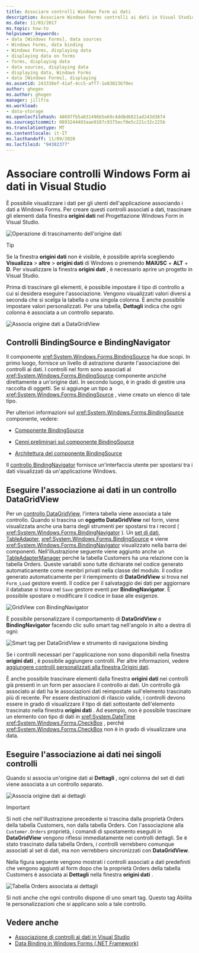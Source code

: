 ```yaml
---
title: Associare controlli Windows Form ai dati
description: Associare Windows Forms controlli ai dati in Visual Studio in modo che sia possibile visualizzare i dati agli utenti dell'applicazione.
ms.date: 11/03/2017
ms.topic: how-to
helpviewer_keywords:
- data [Windows Forms], data sources
- Windows Forms, data binding
- Windows Forms, displaying data
- displaying data on forms
- forms, displaying data
- data sources, displaying data
- displaying data, Windows Forms
- data [Windows Forms], displaying
ms.assetid: 243338ef-41af-4cc5-aff7-1e830236f0ec
author: ghogen
ms.author: ghogen
manager: jillfra
ms.workload:
- data-storage
ms.openlocfilehash: 48697fb5a031496b5e69c4dd8d6821ad243d3874
ms.sourcegitcommit: 0893244403aae9187c9375ecf0e5c221c32c225b
ms.translationtype: MT
ms.contentlocale: it-IT
ms.lasthandoff: 11/09/2020
ms.locfileid: "94382377"
---
```

# <a name="bind-windows-forms-controls-to-data-in-visual-studio"></a>Associare controlli Windows Form ai dati in Visual Studio

È possibile visualizzare i dati per gli utenti dell'applicazione associando i dati a Windows Forms. Per creare questi controlli associati a dati, trascinare gli elementi dalla finestra **origini dati** nel Progettazione Windows Form in Visual Studio.

![Operazione di trascinamento dell'origine dati](../data-tools/media/raddata-data-source-drag-operation.png)

> [!TIP]
> Se la finestra **origini dati** non è visibile, è possibile aprirla scegliendo **Visualizza**  >  **altre**  >  **origini dati** di Windows o premendo **MAIUSC** + **ALT** + **D**. Per visualizzare la finestra **origini dati** , è necessario aprire un progetto in Visual Studio.

Prima di trascinare gli elementi, è possibile impostare il tipo di controllo a cui si desidera eseguire l'associazione. Vengono visualizzati valori diversi a seconda che si scelga la tabella o una singola colonna.  È anche possibile impostare valori personalizzati. Per una tabella, **Dettagli** indica che ogni colonna è associata a un controllo separato.

![Associa origine dati a DataGridView](../data-tools/media/raddata-bind-data-source-to-datagridview.png)

## <a name="bindingsource-and-bindingnavigator-controls"></a>Controlli BindingSource e BindingNavigator

Il componente <xref:System.Windows.Forms.BindingSource> ha due scopi. In primo luogo, fornisce un livello di astrazione durante l'associazione dei controlli ai dati. I controlli nel form sono associati al <xref:System.Windows.Forms.BindingSource> componente anziché direttamente a un'origine dati. In secondo luogo, è in grado di gestire una raccolta di oggetti. Se si aggiunge un tipo a <xref:System.Windows.Forms.BindingSource> , viene creato un elenco di tale tipo.

Per ulteriori informazioni sul <xref:System.Windows.Forms.BindingSource> componente, vedere:

- [Componente BindingSource](/dotnet/framework/winforms/controls/bindingsource-component)

- [Cenni preliminari sul componente BindingSource](/dotnet/framework/winforms/controls/bindingsource-component-overview)

- [Architettura del componente BindingSource](/dotnet/framework/winforms/controls/bindingsource-component-architecture)

Il [controllo BindingNavigator](/dotnet/framework/winforms/controls/bindingnavigator-control-windows-forms) fornisce un'interfaccia utente per spostarsi tra i dati visualizzati da un'applicazione Windows.

## <a name="bind-to-data-in-a-datagridview-control"></a>Eseguire l'associazione ai dati in un controllo DataGridView

Per un [controllo DataGridView](/dotnet/framework/winforms/controls/datagridview-control-overview-windows-forms), l'intera tabella viene associata a tale controllo. Quando si trascina un **oggetto DataGridView** nel form, viene visualizzata anche una barra degli strumenti per spostarsi tra i record ( <xref:System.Windows.Forms.BindingNavigator> ). Un [set di dati](../data-tools/dataset-tools-in-visual-studio.md), [TableAdapter](../data-tools/create-and-configure-tableadapters.md), <xref:System.Windows.Forms.BindingSource> e viene <xref:System.Windows.Forms.BindingNavigator> visualizzato nella barra dei componenti. Nell'illustrazione seguente viene aggiunto anche un [TableAdapterManager](/previous-versions/bb384426(v=vs.140)) perché la tabella Customers ha una relazione con la tabella Orders. Queste variabili sono tutte dichiarate nel codice generato automaticamente come membri privati nella classe del modulo. Il codice generato automaticamente per il riempimento di **DataGridView** si trova nel `Form_Load` gestore eventi. Il codice per il salvataggio dei dati per aggiornare il database si trova nel `Save` gestore eventi per **BindingNavigator**. È possibile spostare o modificare il codice in base alle esigenze.

![GridView con BindingNavigator](../data-tools/media/raddata-gridview-with-bindingnavigator.png)

È possibile personalizzare il comportamento di **DataGridView** e **BindingNavigator** facendo clic sullo smart tag nell'angolo in alto a destra di ogni:

![Smart tag per DataGridView e strumento di navigazione binding](../data-tools/media/raddata-datagridview-and-binding-navigator-smart-tags.png)

Se i controlli necessari per l'applicazione non sono disponibili nella finestra **origini dati** , è possibile aggiungere controlli. Per altre informazioni, vedere [aggiungere controlli personalizzati alla finestra Origini dati](../data-tools/add-custom-controls-to-the-data-sources-window.md).

È anche possibile trascinare elementi dalla finestra **origini dati** nei controlli già presenti in un form per associare il controllo ai dati. Un controllo già associato ai dati ha le associazioni dati reimpostate sull'elemento trascinato più di recente. Per essere destinazioni di rilascio valide, i controlli devono essere in grado di visualizzare il tipo di dati sottostante dell'elemento trascinato nella finestra **origini dati** . Ad esempio, non è possibile trascinare un elemento con tipo di dati in <xref:System.DateTime> <xref:System.Windows.Forms.CheckBox> , perché <xref:System.Windows.Forms.CheckBox> non è in grado di visualizzare una data.

## <a name="bind-to-data-in-individual-controls"></a>Eseguire l'associazione ai dati nei singoli controlli

Quando si associa un'origine dati ai **Dettagli** , ogni colonna del set di dati viene associata a un controllo separato.

![Associa origine dati ai dettagli](../data-tools/media/raddata-bind-data-source-to-details.png)

> [!IMPORTANT]
> Si noti che nell'illustrazione precedente si trascina dalla proprietà Orders della tabella Customers, non dalla tabella Orders. Con l'associazione alla `Customer.Orders` proprietà, i comandi di spostamento eseguiti in **DataGridView** vengono riflessi immediatamente nei controlli dettagli. Se è stato trascinato dalla tabella Orders, i controlli verrebbero comunque associati al set di dati, ma non verrebbero sincronizzati con **DataGridView**.

Nella figura seguente vengono mostrati i controlli associati a dati predefiniti che vengono aggiunti al form dopo che la proprietà Orders della tabella Customers è associata ai **Dettagli** nella finestra **origini dati** .

![Tabella Orders associata ai dettagli](../data-tools/media/raddata-orders-table-bound-to-details.png)

Si noti anche che ogni controllo dispone di uno smart tag. Questo tag Abilita le personalizzazioni che si applicano solo a tale controllo.

## <a name="see-also"></a>Vedere anche

- [Associazione di controlli ai dati in Visual Studio](../data-tools/bind-controls-to-data-in-visual-studio.md)
- [Data Binding in Windows Forms (.NET Framework)](/dotnet/framework/winforms/windows-forms-data-binding)